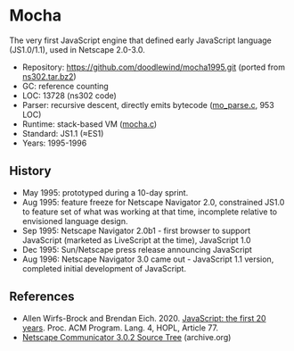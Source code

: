 # Mocha

The very first JavaScript engine that defined early JavaScript language (JS1.0/1.1), used in Netscape 2.0-3.0.

* Repository: https://github.com/doodlewind/mocha1995.git (ported from [ns302.tar.bz2](https://archive.org/download/netscape-communicator-3-0-2-source/ns302.tar.bz2))
* GC:         reference counting
* LOC:        13728 (ns302 code)
* Parser:     recursive descent, directly emits bytecode ([mo_parse.c](https://github.com/doodlewind/mocha1995/blob/main/src/mo_parse.c), 953 LOC)
* Runtime:    stack-based VM ([mocha.c](https://github.com/doodlewind/mocha1995/blob/main/src/mocha.c))
* Standard:   JS1.1 (≈ES1)
* Years:      1995-1996

## History

* May 1995: prototyped during a 10-day sprint.
* Aug 1995: feature freeze for Netscape Navigator 2.0, constrained JS1.0 to feature set of what was working at that time, incomplete relative to envisioned language design.
* Sep 1995: Netscape Navigator 2.0b1 - first browser to support JavaScript (marketed as LiveScript at the time), JavaScript 1.0
* Dec 1995: Sun/Netscape press release announcing JavaScript
* Aug 1996: Netscape Navigator 3.0 came out - JavaScript 1.1 version, completed initial development of JavaScript.

## References

* Allen Wirfs-Brock and Brendan Eich. 2020. [JavaScript: the first 20 years](https://dl.acm.org/doi/pdf/10.1145/3386327). Proc. ACM Program. Lang. 4, HOPL, Article 77.
* [Netscape Communicator 3.0.2 Source Tree](https://archive.org/details/netscape-communicator-3-0-2-source) (archive.org)
